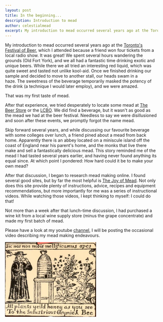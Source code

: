 ```yaml
---
layout: post
title: In the beginning...
description: Introduction to mead
author: celestialmead
excerpt: My introduction to mead occurred several years ago at the Toronto's Festival of Beer ...
---
```

My introduction to mead occurred several years ago at the [Toronto's Festival of Beer](http://www.beerfestival.ca), which I attended because a friend won four tickets from a local radio show. It was great! We spent several hours wandering the grounds (Old Fort York), and we all had a fantastic time drinking exotic and unique beers. While there we all tried an interesting red liquid, which was quite sweet and tasted not unlike kool-aid. Once we finished drinking our sample and decided to move to another stall, our heads swam in a haze. The sweetness of the beverage temporarily masked the potency of the drink (a technique I would later employ), and we were amazed.

That was my first taste of mead.

After that experience, we tried desperately to locate some mead at [The Beer Store](http://www.thebeerstore.ca) or the [LCBO](http://www.lcbo.com). We did find a beverage, but it wasn't as good as the mead we had at the beer festival. Needless to say we were disillusioned and soon after these events, we promptly forgot the name mead.

Skip forward several years, and while discussing our favourite beverage with some colleges over lunch, a friend pined about a mead from back home. Apparently there is an abbey located on a miniscule island off the coast of England near his parent's home, and the monks that live there make and sell a fantastically delicious mead. This story reminded me of the mead I had tasted several years earlier, and having never found anything its equal since. At which point I pondered: How hard could it be to make your own mead?

After that discussion, I began to research mead making online. I found several good sites, but by far the most helpful is [The Joy of Mead](http://www.stormthecastle.com/mead). Not only does this site provide plenty of instructions, advice, recipes and equipment recommendations, but more importantly for me was a series of instructional videos. While watching those videos, I kept thinking to myself: I could do that!

Not more than a week after that lunch-time discussion, I had purchased a wine kit  from a local wine supply store (minus the grape concentrate) and made my first batch of mead.

Please have a look at my youtube [channel](http://www.youtube.com/user/ccapo1), I will be posting the occasional video describing my mead  making endeavours.

![Mead Manuscript](/assets/mead_manuscript.jpg)
